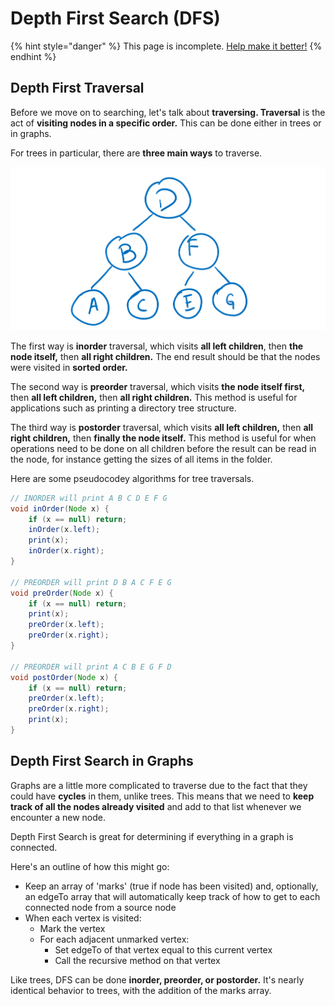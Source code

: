 # Depth First Search \(DFS\)



{% hint style="danger" %}
This page is incomplete. [Help make it better!](https://github.com/64bitpandas/cs61b-notes/pulls)
{% endhint %}

## Depth First Traversal

Before we move on to searching, let's talk about **traversing. Traversal** is the act of **visiting nodes in a specific order.** This can be done either in trees or in graphs.

For trees in particular, there are **three main ways** to traverse.

![The example tree we will use for traversal illustrations.](../../.gitbook/assets/image%20%2888%29.png)

The first way is **inorder** traversal, which visits **all left children**, then **the node itself,** then **all right children.** The end result should be that the nodes were visited in **sorted order.**

The second way is **preorder** traversal, which visits **the node itself first,** then **all left children,** then **all right children.** This method is useful for applications such as printing a directory tree structure.

The third way is **postorder** traversal, which visits **all left children,** then **all right children,** then **finally the node itself.** This method is useful for when operations need to be done on all children before the result can be read in the node, for instance getting the sizes of all items in the folder.

Here are some pseudocodey algorithms for tree traversals.

```java
// INORDER will print A B C D E F G
void inOrder(Node x) {
    if (x == null) return;
    inOrder(x.left);
    print(x);
    inOrder(x.right);
}

// PREORDER will print D B A C F E G
void preOrder(Node x) {
    if (x == null) return;
    print(x);
    preOrder(x.left);
    preOrder(x.right);
}

// PREORDER will print A C B E G F D
void postOrder(Node x) {
    if (x == null) return;
    preOrder(x.left);
    preOrder(x.right);
    print(x);
}
```

## Depth First Search in Graphs

Graphs are a little more complicated to traverse due to the fact that they could have **cycles** in them, unlike trees. This means that we need to **keep track of all the nodes already visited** and add to that list whenever we encounter a new node. 

Depth First Search is great for determining if everything in a graph is connected.

Here's an outline of how this might go:

* Keep an array of 'marks' \(true if node has been visited\) and, optionally, an edgeTo array that will automatically keep track of how to get to each connected node from a source node
* When each vertex is visited:
  * Mark the vertex
  * For each adjacent unmarked vertex:
    * Set edgeTo of that vertex equal to this current vertex
    * Call the recursive method on that vertex

Like trees, DFS can be done **inorder, preorder, or postorder.** It's nearly identical behavior to trees, with the addition of the marks array.

